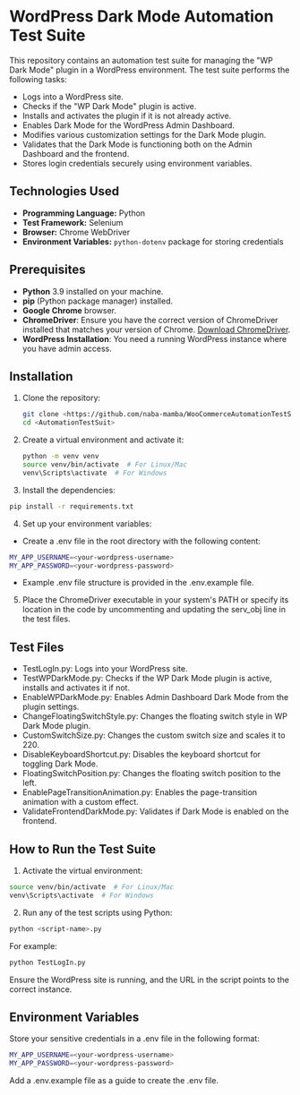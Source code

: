 # WordPress Dark Mode Automation Test Suite

This repository contains an automation test suite for managing the "WP Dark Mode" plugin in a WordPress environment. The test suite performs the following tasks:

- Logs into a WordPress site.
- Checks if the "WP Dark Mode" plugin is active.
- Installs and activates the plugin if it is not already active.
- Enables Dark Mode for the WordPress Admin Dashboard.
- Modifies various customization settings for the Dark Mode plugin.
- Validates that the Dark Mode is functioning both on the Admin Dashboard and the frontend.
- Stores login credentials securely using environment variables.

## Technologies Used

- **Programming Language:** Python
- **Test Framework:** Selenium
- **Browser:** Chrome WebDriver
- **Environment Variables:** `python-dotenv` package for storing credentials

## Prerequisites

- **Python** 3.9 installed on your machine.
- **pip** (Python package manager) installed.
- **Google Chrome** browser.
- **ChromeDriver**: Ensure you have the correct version of ChromeDriver installed that matches your version of Chrome. [Download ChromeDriver](https://googlechromelabs.github.io/chrome-for-testing/).
- **WordPress Installation**: You need a running WordPress instance where you have admin access.

## Installation

1. Clone the repository:

   ```bash
   git clone <https://github.com/naba-mamba/WooCommerceAutomationTestSuit.git>
   cd <AutomationTestSuit>
   ```
2. Create a virtual environment and activate it:

   ```bash
   python -m venv venv
   source venv/bin/activate  # For Linux/Mac
   venv\Scripts\activate  # For Windows
   ```
3. Install the dependencies:

  ```bash
  pip install -r requirements.txt
  ```
4. Set up your environment variables:

 - Create a .env file in the root directory with the following content:

  ```bash
  MY_APP_USERNAME=<your-wordpress-username>
  MY_APP_PASSWORD=<your-wordpress-password>
   ```
- Example .env file structure is provided in the .env.example file.

5. Place the ChromeDriver executable in your system's PATH or specify its location in the code by uncommenting and updating the serv_obj line in the test files.

## Test Files
- TestLogIn.py: Logs into your WordPress site.
- TestWPDarkMode.py: Checks if the WP Dark Mode plugin is active, installs and activates it if not.
- EnableWPDarkMode.py: Enables Admin Dashboard Dark Mode from the plugin settings.
- ChangeFloatingSwitchStyle.py: Changes the floating switch style in WP Dark Mode plugin.
- CustomSwitchSize.py: Changes the custom switch size and scales it to 220.
- DisableKeyboardShortcut.py: Disables the keyboard shortcut for toggling Dark Mode.
- FloatingSwitchPosition.py: Changes the floating switch position to the left.
- EnablePageTransitionAnimation.py: Enables the page-transition animation with a custom effect.
- ValidateFrontendDarkMode.py: Validates if Dark Mode is enabled on the frontend.
## How to Run the Test Suite
1. Activate the virtual environment:

  ```bash
  source venv/bin/activate  # For Linux/Mac
  venv\Scripts\activate  # For Windows
  ```
2. Run any of the test scripts using Python:

  ```bash
  python <script-name>.py
  ```
For example:

  ```bash
  python TestLogIn.py
  ```
Ensure the WordPress site is running, and the URL in the script points to the correct instance.

## Environment Variables
Store your sensitive credentials in a .env file in the following format:

  ```bash
  MY_APP_USERNAME=<your-wordpress-username>
  MY_APP_PASSWORD=<your-wordpress-password>
  ```
Add a .env.example file as a guide to create the .env file.